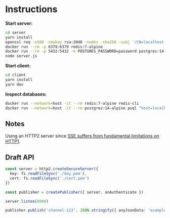 # Instructions

**Start server:**

```sh
cd server
yarn install
openssl req -x509 -newkey rsa:2048 -nodes -sha256 -subj '/CN=localhost' -keyout key.pem -out cert.pem # https required for http2
docker run --rm -p 6379:6379 redis:7-alpine
docker run --rm -p 5432:5432 -e POSTGRES_PASSWORD=password postgres:14-alpine
node server.js
```

**Start client:**

```sh
cd client
yarn install
yarn dev
```

**Inspect databases:**

```sh
docker run --network=host -it --rm redis:7-alpine redis-cli
docker run --network=host -it --rm postgres:14-alpine psql "host=localhost user=postgres password=password"
```

## Notes

Using an HTTP2 server since [SSE suffers from fundamental limitations on HTTP1](https://developer.mozilla.org/en-US/docs/Web/API/Server-sent_events/Using_server-sent_events#sect1).


## Draft API

```ts
const server = http2.createSecureServer({
  key: fs.readFileSync('./key.pem'),
  cert: fs.readFileSync('./cert.pem')
})

const publisher = createPublisher({ server, onAuthenticate })

server.listen(8000)

publisher.publish('channel-123', JSON.stringify({ anyJsonData: 'example' }))
```
